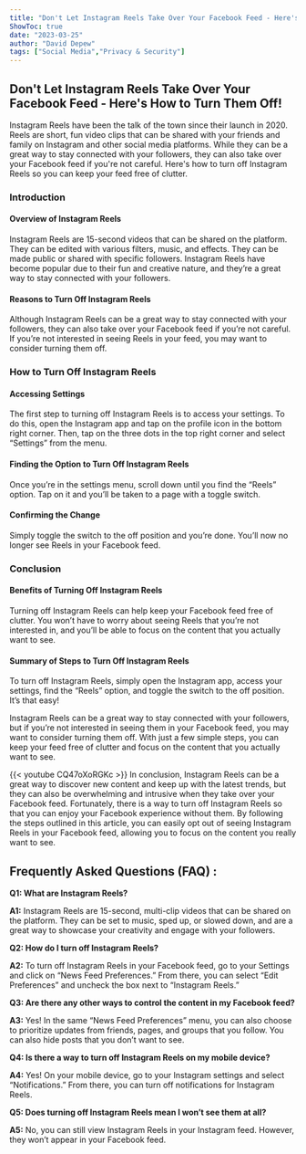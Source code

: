 ```yaml
---
title: "Don't Let Instagram Reels Take Over Your Facebook Feed - Here's How to Turn Them Off!"
ShowToc: true 
date: "2023-03-25"
author: "David Depew" 
tags: ["Social Media","Privacy & Security"]
---
```

## Don't Let Instagram Reels Take Over Your Facebook Feed - Here's How to Turn Them Off! 

Instagram Reels have been the talk of the town since their launch in 2020. Reels are short, fun video clips that can be shared with your friends and family on Instagram and other social media platforms. While they can be a great way to stay connected with your followers, they can also take over your Facebook feed if you're not careful. Here's how to turn off Instagram Reels so you can keep your feed free of clutter.

### Introduction 

#### Overview of Instagram Reels 

Instagram Reels are 15-second videos that can be shared on the platform. They can be edited with various filters, music, and effects. They can be made public or shared with specific followers. Instagram Reels have become popular due to their fun and creative nature, and they’re a great way to stay connected with your followers. 

#### Reasons to Turn Off Instagram Reels 

Although Instagram Reels can be a great way to stay connected with your followers, they can also take over your Facebook feed if you’re not careful. If you’re not interested in seeing Reels in your feed, you may want to consider turning them off. 

### How to Turn Off Instagram Reels 

#### Accessing Settings 

The first step to turning off Instagram Reels is to access your settings. To do this, open the Instagram app and tap on the profile icon in the bottom right corner. Then, tap on the three dots in the top right corner and select “Settings” from the menu. 

#### Finding the Option to Turn Off Instagram Reels 

Once you’re in the settings menu, scroll down until you find the “Reels” option. Tap on it and you’ll be taken to a page with a toggle switch. 

#### Confirming the Change 

Simply toggle the switch to the off position and you’re done. You’ll now no longer see Reels in your Facebook feed. 

### Conclusion 

#### Benefits of Turning Off Instagram Reels 

Turning off Instagram Reels can help keep your Facebook feed free of clutter. You won’t have to worry about seeing Reels that you’re not interested in, and you’ll be able to focus on the content that you actually want to see. 

#### Summary of Steps to Turn Off Instagram Reels 

To turn off Instagram Reels, simply open the Instagram app, access your settings, find the “Reels” option, and toggle the switch to the off position. It’s that easy! 

Instagram Reels can be a great way to stay connected with your followers, but if you’re not interested in seeing them in your Facebook feed, you may want to consider turning them off. With just a few simple steps, you can keep your feed free of clutter and focus on the content that you actually want to see.

{{< youtube CQ47oXoRGKc >}} 
In conclusion, Instagram Reels can be a great way to discover new content and keep up with the latest trends, but they can also be overwhelming and intrusive when they take over your Facebook feed. Fortunately, there is a way to turn off Instagram Reels so that you can enjoy your Facebook experience without them. By following the steps outlined in this article, you can easily opt out of seeing Instagram Reels in your Facebook feed, allowing you to focus on the content you really want to see.

## Frequently Asked Questions (FAQ) :
**Q1: What are Instagram Reels?**

**A1:** Instagram Reels are 15-second, multi-clip videos that can be shared on the platform. They can be set to music, sped up, or slowed down, and are a great way to showcase your creativity and engage with your followers.

**Q2: How do I turn off Instagram Reels?**

**A2:** To turn off Instagram Reels in your Facebook feed, go to your Settings and click on “News Feed Preferences.” From there, you can select “Edit Preferences” and uncheck the box next to “Instagram Reels.”

**Q3: Are there any other ways to control the content in my Facebook feed?**

**A3:** Yes! In the same “News Feed Preferences” menu, you can also choose to prioritize updates from friends, pages, and groups that you follow. You can also hide posts that you don’t want to see.

**Q4: Is there a way to turn off Instagram Reels on my mobile device?**

**A4:** Yes! On your mobile device, go to your Instagram settings and select “Notifications.” From there, you can turn off notifications for Instagram Reels.

**Q5: Does turning off Instagram Reels mean I won’t see them at all?**

**A5:** No, you can still view Instagram Reels in your Instagram feed. However, they won’t appear in your Facebook feed.


